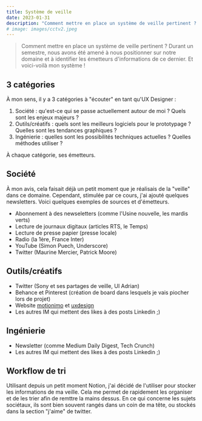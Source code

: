 ```yaml
---
title: Système de veille
date: 2023-01-31
description: "Comment mettre en place un système de veille pertinent ? Durant un semestre, nous avons été amené à nous positionner sur notre domaine et à identifier les émetteurs d'informations de ce dernier. Et voici-voilà mon système !"
# image: images/cctv2.jpeg
---
```


> Comment mettre en place un système de veille pertinent ? Durant un semestre, nous avons été amené à nous positionner sur notre domaine et à identifier les émetteurs d'informations de ce dernier. Et voici-voilà mon système !


## 3 catégories
À mon sens, il y a 3 catégories à "écouter" en tant qu'UX Designer : 
1. Société : qu'est-ce qui se passe actuellement autour de moi ? Quels sont les enjeux majeurs ?
2. Outils/créatifs : quels sont les meilleurs logiciels pour le prototypage ? Quelles sont les tendances graphiques ?
3. Ingénierie : quelles sont les possibilités techniques actuelles ? Quelles méthodes utiliser ?

À chaque catégorie, ses émetteurs. 

## Société
À mon avis, cela faisait déjà un petit moment que je réalisais de la "veille" dans ce domaine. Cependant, stimulée par ce cours, j'ai ajouté quelques newsletters. Voici quelques exemples de sources et d'émetteurs.
- Abonnement à des newseletters (comme l'Usine nouvelle, les mardis verts)
- Lecture de journaux digitaux (articles RTS, le Temps)
- Lecture de presse papier (presse locale)
- Radio (la 1ère, France Inter)
- YouTube (Simon Puech, Underscore)
- Twitter (Maurine Mercier, Patrick Moore)
## Outils/créatifs
- Twitter (Sony et ses partages de veille, UI Adrian)
- Behance et Pinterest (création de board dans lesquels je vais piocher lors de projet)
- Website [motionimo](https://www.motionimo.xyz/) et [uxdesign](https://uxdesign.cc/)
- Les autres IM qui mettent des likes à des posts Linkedin ;)

## Ingénierie 
- Newsletter (comme Medium Daily Digest, Tech Crunch)
- Les autres IM qui mettent des likes à des posts Linkedin ;)

## Workflow de tri
Utilisant depuis un petit moment Notion, j'ai décidé de l'utiliser pour stocker les informations de ma veille. Cela me permet de rapidement les organiser et de les trier afin de remttre la mains dessus. En ce qui concerne les sujets sociétaux, ils sont bien souvent rangés dans un coin de ma tête, ou stockés dans la section "j'aime" de twitter.

